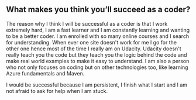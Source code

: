 ## What makes you think you’ll succeed as a coder?

The reason why I think I will be successful as a coder is that I work extremely hard, I am a fast learner and I am constantly learning and wanting to be a better coder. I am enrolled with so many online courses and I search for understanding. When ever one site doesn't work for me I go for the other one hence most of the time I really am on Udacity. Udacity doesn't really teach you the code but they teach you the logic behind the code and make real world examples to make it easy to understand. I am also a person who not only focuses on coding but on other technologies too, like learning Azure fundamentals and Maven.

I would be successful because I am persistent, I finish what I start and I am not afraid to ask for help when I am stuck. 